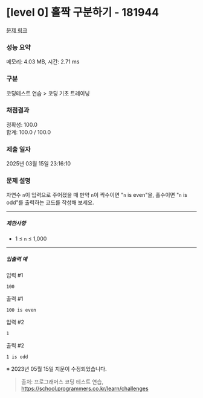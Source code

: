 # [level 0] 홀짝 구분하기 - 181944 

[문제 링크](https://school.programmers.co.kr/learn/courses/30/lessons/181944) 

### 성능 요약

메모리: 4.03 MB, 시간: 2.71 ms

### 구분

코딩테스트 연습 > 코딩 기초 트레이닝

### 채점결과

정확성: 100.0<br/>합계: 100.0 / 100.0

### 제출 일자

2025년 03월 15일 23:16:10

### 문제 설명

<p>자연수 <code>n</code>이 입력으로 주어졌을 때 만약 <code>n</code>이 짝수이면 "<code>n</code> is even"을, 홀수이면 "<code>n</code> is odd"를 출력하는 코드를 작성해 보세요.</p>

<hr>

<h5>제한사항</h5>

<ul>
<li>1 ≤ <code>n</code> ≤ 1,000</li>
</ul>

<hr>

<h5>입출력 예</h5>

<p>입력 #1</p>
<div class="highlight"><pre class="codehilite"><code>100
</code></pre></div>
<p>출력 #1</p>
<div class="highlight"><pre class="codehilite"><code>100 is even
</code></pre></div>
<p>입력 #2</p>
<div class="highlight"><pre class="codehilite"><code>1
</code></pre></div>
<p>출력 #2</p>
<div class="highlight"><pre class="codehilite"><code>1 is odd
</code></pre></div>
<p>※ 2023년 05월 15일 지문이 수정되었습니다.</p>


> 출처: 프로그래머스 코딩 테스트 연습, https://school.programmers.co.kr/learn/challenges